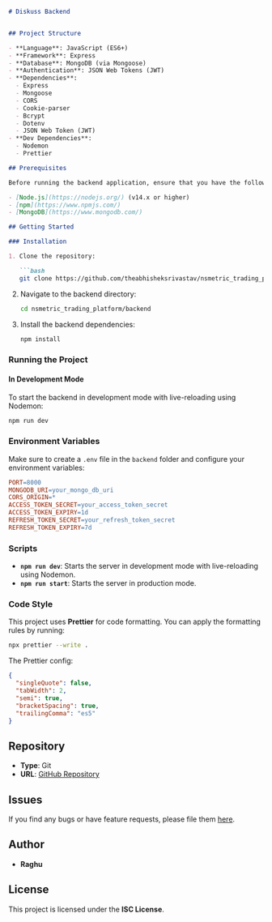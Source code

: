 ```markdown
# Diskuss Backend


## Project Structure

- **Language**: JavaScript (ES6+)
- **Framework**: Express
- **Database**: MongoDB (via Mongoose)
- **Authentication**: JSON Web Tokens (JWT)
- **Dependencies**:
  - Express
  - Mongoose
  - CORS
  - Cookie-parser
  - Bcrypt
  - Dotenv
  - JSON Web Token (JWT)
- **Dev Dependencies**:
  - Nodemon
  - Prettier

## Prerequisites

Before running the backend application, ensure that you have the following installed:

- [Node.js](https://nodejs.org/) (v14.x or higher)
- [npm](https://www.npmjs.com/)
- [MongoDB](https://www.mongodb.com/)

## Getting Started

### Installation

1. Clone the repository:

   ```bash
   git clone https://github.com/theabhisheksrivastav/nsmetric_trading_platform.git
   ```

2. Navigate to the backend directory:

   ```bash
   cd nsmetric_trading_platform/backend
   ```

3. Install the backend dependencies:

   ```bash
   npm install
   ```

### Running the Project

#### In Development Mode

To start the backend in development mode with live-reloading using Nodemon:

   ```bash
   npm run dev
   ```

### Environment Variables

Make sure to create a `.env` file in the `backend` folder and configure your environment variables:

```makefile
PORT=8000
MONGODB_URI=your_mongo_db_uri
CORS_ORIGIN=*
ACCESS_TOKEN_SECRET=your_access_token_secret
ACCESS_TOKEN_EXPIRY=1d
REFRESH_TOKEN_SECRET=your_refresh_token_secret
REFRESH_TOKEN_EXPIRY=7d
```

### Scripts

- **`npm run dev`**: Starts the server in development mode with live-reloading using Nodemon.
- **`npm run start`**: Starts the server in production mode.

### Code Style

This project uses **Prettier** for code formatting. You can apply the formatting rules by running:

```bash
npx prettier --write .
```

The Prettier config:

```json
{
  "singleQuote": false,
  "tabWidth": 2,
  "semi": true,
  "bracketSpacing": true,
  "trailingComma": "es5"
}
```

## Repository

- **Type**: Git
- **URL**: [GitHub Repository](https://github.com/theabhisheksrivastav/nsmetric_trading_platform)

## Issues

If you find any bugs or have feature requests, please file them [here](https://github.com/Raghu3-3102/Diskussss).

## Author

- **Raghu**

## License

This project is licensed under the **ISC License**.
```